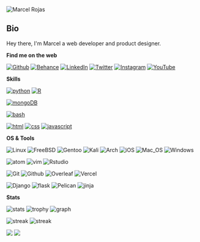 ![Marcel Rojas](https://raw.githubusercontent.com/marcelrojas/marcelrojas/master/ryomen-sukuna.png)

## Bio

Hey there, I'm Marcel a web developer and product designer.


<b>Find me on the web</b>

[![Github](https://img.shields.io/badge/Github-181717?style=for-the-badge&logo=github&logoColor=white)](https://github.com/marcelrojas)
[![Behance](https://img.shields.io/badge/Behance-blue?style=for-the-badge&logo=behance&logoColor=white)](https://www.behance.net/whyismarcel)
[![LinkedIn](https://img.shields.io/badge/LinkedIn-0077B5?style=for-the-badge&logo=linkedin&logoColor=white)](https://www.linkedin.com/in/whyismarcel)
[![Twitter](https://img.shields.io/badge/Twitter-1DA1F2?style=for-the-badge&logo=twitter&logoColor=white)](https://twitter.com/marcelrojas_)
[![Instagram](https://img.shields.io/badge/Instagram-E4405F?style=for-the-badge&logo=instagram&logoColor=white)](https://www.instagram.com/marcelrojas_/)
[![YouTube](https://img.shields.io/badge/YouTube-FF0000?style=for-the-badge&logo=youtube&logoColor=white)](https://www.youtube.com/@marcelrojas)


<b>Skills</b>

[![python](https://img.shields.io/badge/python-★★★-lightgrey?labelColor=3776AB&logo=Python&style=for-the-badge&logoColor=white)](https://www.python.org/)
[![R](https://img.shields.io/badge/R-★★☆-lightgrey?labelColor=276DC3&logo=R&style=for-the-badge&logoColor=white)](https://www.r-project.org/)


[![mongoDB](https://img.shields.io/badge/MongoDB-★☆☆-lightgrey?labelColor=47A248&logo=MongoDB&style=for-the-badge&logoColor=white)](https://www.mongodb.com/)


[![bash](https://img.shields.io/badge/bash-★★★-lightgrey?labelColor=4EAA25&logo=GNU-Bash&style=for-the-badge&logoColor=white)](https://en.wikipedia.org/wiki/Bash_(Unix_shell))


[![html](https://img.shields.io/badge/html-★★★-lightgrey?labelColor=E34F26&logo=HTML5&style=for-the-badge&logoColor=white)](https://www.w3schools.com/html)
[![css](https://img.shields.io/badge/css-★★★-lightgrey?labelColor=1572B6&logo=CSS3&style=for-the-badge&logoColor=white)](https://www.w3schools.com/css)
[![javascript](https://img.shields.io/badge/javascript-★☆☆-lightgrey?labelColor=F7DF1E&logo=JavaScript&style=for-the-badge&logoColor=black)](https://www.w3schools.com/js)


<b>OS & Tools</b>

![Linux](https://img.shields.io/badge/Linux-FCC624?logo=linux&style=for-the-badge&logoColor=black)
![FreeBSD](https://img.shields.io/badge/freebsd-AB2B28?logo=freebsd&style=for-the-badge&logoColor=white)
![Gentoo](https://img.shields.io/badge/Gentoo-54487A?logo=gentoo&style=for-the-badge&logoColor=white)
![Kali](https://img.shields.io/badge/Kali_Linux-557C94?logo=kali-linux&style=for-the-badge&logoColor=white)
![Arch](https://img.shields.io/badge/Arch_Linux-1793D1?logo=arch-linux&style=for-the-badge&logoColor=white)
![iOS](https://img.shields.io/badge/iOS-000000?logo=ios&style=for-the-badge&logoColor=white)
![Mac_OS](https://img.shields.io/badge/Mac_OS-999999?logo=macos&style=for-the-badge&logoColor=white)
![Windows](https://img.shields.io/badge/Windows-003399?logo=windows&style=for-the-badge&logoColor=white)

![atom](https://img.shields.io/badge/-atom-66595C?logo=Atom&style=for-the-badge&logoColor=white)
![vim](https://img.shields.io/badge/-vim-019733?logo=Vim&style=for-the-badge&logoColor=white)
![Rstudio](https://img.shields.io/badge/-Rstudio-75AADB?logo=RStudio&style=for-the-badge&logoColor=white)

![Git](https://img.shields.io/badge/-Git-F05032?logo=Git&style=for-the-badge&logoColor=white)
![Github](https://img.shields.io/badge/-Github-181717?logo=Github&style=for-the-badge&logoColor=white)
![Overleaf](https://img.shields.io/badge/-Overleaf-47A141?logo=Overleaf&style=for-the-badge&logoColor=white)
![Vercel](https://img.shields.io/badge/-vercel-000000?logo=Vercel&style=for-the-badge&logoColor=white)

![Django](https://img.shields.io/badge/-Django-092E20?logo=Django&style=for-the-badge&logoColor=white)
![flask](https://img.shields.io/badge/-flask-000000?logo=Flask&style=for-the-badge&logoColor=white)
![Pelican](https://img.shields.io/badge/-Pelican-14A0C4?logo=Pelican&style=for-the-badge&logoColor=white)
![jinja](https://img.shields.io/badge/-jinja-B41717?logo=Jinja&style=for-the-badge&logoColor=white)


<b>Stats</b>

![stats](https://github-readme-stats.vercel.app/api?username=marcelrojas&title_color=3498db&text_color=2ecc71&icon_color=3498db&bg_color=00000000&hide_border=true&show_icons=true&include_all_commits=true&count_private=true&disable_animations=true)
![trophy](https://github-profile-trophy.vercel.app/?username=marcelrojas&no-bg=true&no-frame=true&column=4&theme=algolia)
![graph](https://github-readme-activity-graph.vercel.app/graph?username=marcelrojas&bg_color=0000000&color=2980b9&line=2980b9&point=27ae60&area_color=2980b9&area=true&hide_border=true)

![streak](https://github-contributor-stats.vercel.app/api?username=marcelrojas&title_color=3498db&text_color=2ecc71&icon_color=3498db&bg_color=00000000&hide_border=true&show_icons=true&include_all_commits=true&count_private=true&disable_animations=true)
![streak](https://streak-stats.demolab.com/?user=marcelrojas&hide_border=true&background=00000000&border=2980b9&stroke=2980b9&ring=27ae60&fire=27ae60&currStreakNum=2980b9&sideNums=2980b9&currStreakLabel=2980b9&sideLabels=2980b9&dates=2980b9)

![](https://komarev.com/ghpvc/?username=marcelrojas&style=flat-square&label=Views)
![](https://badges.pufler.dev/visits/marcelrojas/marcelrojas?color=black&logo=github&style=flat-square)
